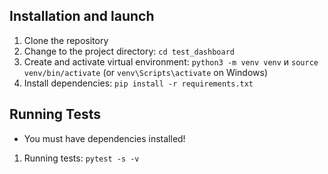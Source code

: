 ## Installation and launch
1. Clone the repository
2. Change to the project directory: ```cd test_dashboard```
3. Create and activate virtual environment: ```python3 -m venv venv``` и ```source venv/bin/activate``` (or ```venv\Scripts\activate``` on Windows)
4. Install dependencies: ```pip install -r requirements.txt```


## Running Tests
- You must have dependencies installed!
1. Running tests: ```pytest -s -v```
